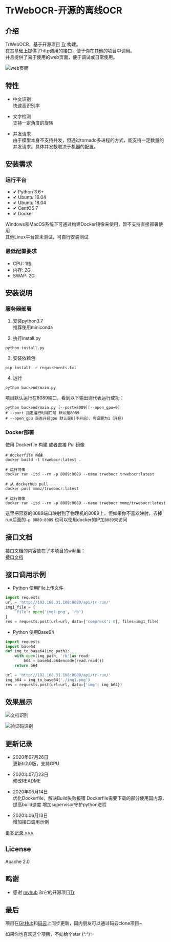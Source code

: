 # TrWebOCR-开源的离线OCR  

## 介绍
TrWebOCR，基于开源项目 [Tr](https://github.com/myhub/tr) 构建。  
在其基础上提供了http调用的接口，便于你在其他的项目中调用。  
并且提供了易于使用的web页面，便于调试或日常使用。   

![web页面](https://images.alisen39.com/20200517184619.png)  

## 特性
* 中文识别  
快速高识别率

* 文字检测  
支持一定角度的旋转  

* 并发请求  
由于模型本身不支持并发，但通过tornado多进程的方式，能支持一定数量的并发请求。具体并发数取决于机器的配置。


## 安装需求  

### 运行平台  
* ✔ Python 3.6+  
* ✔ Ubuntu 16.04
* ✔ ️Ubuntu 18.04
* ✔ CentOS 7   
* ✔ Docker   

Windows和MacOS系统下可通过构建Docker镜像来使用，暂不支持直接部署使用  
其他Linux平台暂未测试，可自行安装测试  

### 最低配置要求  
* CPU:    1核  
* 内存:    2G  
* SWAP:   2G  

## 安装说明  
### 服务器部署
1. 安装python3.7  
    推荐使用miniconda
    
2. 执行install.py  
```
python install.py
```

3. 安装依赖包  
``` shell script
pip install -r requirements.txt
```

4. 运行  
``` shell script
python backend/main.py
```

项目默认运行在8089端口，看到以下输出则代表运行成功：  
``` shell script
python backend/main.py [--port=8089][--open_gpu=0]
# --port 指定运行时端口号 默认是8089  
# --open_gpu 是否开启gpu 默认是0(不开启），可设置为1（开启）
```
### Docker部署  
使用 Dockerfile 构建 或者直接 Pull镜像  
```shell script
# dockerfile 构建
docker build -t trwebocr:latest .

# 运行镜像
docker run -itd --rm -p 8089:8089 --name trwebocr trwebocr:latest 
```

```shell script
# 从 dockerhub pull
docker pull mmmz/trwebocr:latest

# 运行镜像
docker run -itd --rm -p 8089:8089 --name trwebocr mmmz/trwebocr:latest 
```
这里把容器的8089端口映射到了物理机的8089上，但如果你不喜欢映射，去掉run后面的`-p 8089:8089` 也可以使用docker的IP加`8089`来访问  

## 接口文档  
接口文档的内容放在了本项目的wiki里：  
[接口文档](https://github.com/alisen39/TrWebOCR/wiki/%E6%8E%A5%E5%8F%A3%E6%96%87%E6%A1%A3)    

## 接口调用示例  
* Python 使用File上传文件  
``` python
import requests
url = 'http://192.168.31.108:8089/api/tr-run/'
img1_file = {
    'file': open('img1.png', 'rb')
}
res = requests.post(url=url, data={'compress': 0}, files=img1_file)
```

* Python 使用Base64  
``` python
import requests
import base64
def img_to_base64(img_path):
    with open(img_path, 'rb')as read:
        b64 = base64.b64encode(read.read())
    return b64
    
url = 'http://192.168.31.108:8089/api/tr-run/'
img_b64 = img_to_base64('./img1.png')
res = requests.post(url=url, data={'img': img_b64})
```



## 效果展示  

![文档识别](https://images.alisen39.com/20200501171943.png)  

![验证码识别](https://images.alisen39.com/20200501173211.png)

## 更新记录  

* 2020年07月26日  
	更新tr2.0版，支持GPU  

* 2020年07月23日  
    修改README  
    
* 2020年06月14日  
    优化Dockerfile，解决Build失败报错
    Dockerfile需要下载的部分使用国内源，提高build速度
    增加supervisor守护python进程

* 2020年06月13日  
    增加接口调用示例  

[更多记录 >>>](https://github.com/alisen39/TrWebOCR/blob/master/updateHistory.md)  


## License  
Apache 2.0

## 鸣谢
* 感谢 [myhub](https://github.com/myhub) 和它的开源项目[Tr](https://github.com/myhub/tr) 

## 最后  
项目在[GitHub](https://github.com/alisen39/TrWebOCR)和[码云](https://gitee.com/alisen39/TrWebOCR)上同步更新，国内朋友可以通过码云clone项目~  

如果你也喜欢这个项目，不妨给个star (^.^)✨